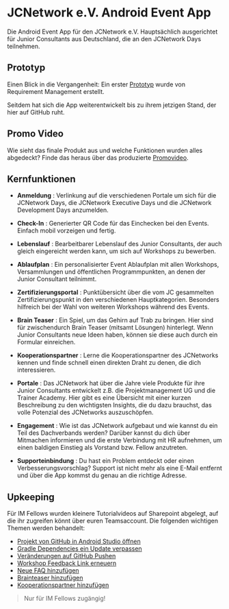 # JCNetwork e.V. Android Event App

Die Android Event App für den JCNetwork e.V. Hauptsächlich ausgerichtet für Junior Consultants aus Deutschland, die an den JCNetwork Days teilnehmen. 

## Prototyp

Einen Blick in die Vergangenheit: Ein erster [Prototyp](https://xd.adobe.com/view/b5bb5e3b-3ced-48f8-bce1-e7cb5a8128f9-e0e8/?fullscreen&hints=off) wurde von Requirement Management erstellt.

Seitdem hat sich die App weiterentwickelt bis zu ihrem jetzigen Stand, der hier auf GitHub ruht.

## Promo Video

Wie sieht das finale Produkt aus und welche Funktionen wurden alles abgedeckt? Finde das heraus über das produzierte [Promovideo](https://www.youtube.com/watch?v=0NPr6O-_Xf4).

## Kernfunktionen

- __Anmeldung__ : Verlinkung auf die verschiedenen Portale um sich für die JCNetwork Days, die JCNetwork Executive Days und die JCNetwork Development Days anzumelden.

- __Check-In__ : Generierter QR Code für das Einchecken bei den Events. Einfach mobil vorzeigen und fertig.

- __Lebenslauf__ : Bearbeitbarer Lebenslauf des Junior Consultants, der auch gleich eingereicht werden kann, um sich auf Workshops zu bewerben.

- __Ablaufplan__ : Ein personalisierter Event Ablaufplan mit allen Workshops, Versammlungen und öffentlichen Programmpunkten, an denen der Junior Consultant teilnimmt.

- __Zertifizierungsportal__ : Punktübersicht über die vom JC gesammelten Zertifizierungspunkt in den verschiedenen Hauptkategorien. Besonders hilfreich bei der Wahl von weiteren Workshops während des Events.

- __Brain Teaser__ : Ein Spiel, um das Gehirn auf Trab zu bringen. Hier sind für zwischendurch Brain Teaser (mitsamt Lösungen) hinterlegt. Wenn Junior Consultants neue Ideen haben, können sie diese auch durch ein Formular einreichen.

- __Kooperationspartner__ : Lerne die Kooperationspartner des JCNetworks kennen und finde schnell einen direkten Draht zu denen, die dich interessieren.

- __Portale__ : Das JCNetwork hat über die Jahre viele Produkte für ihre Junior Consultants entwickelt z.B. die Projektmanagement UG und die Trainer Academy. Hier gibt es eine Übersicht mit einer kurzen Beschreibung zu den wichtigsten Insights, die du dazu brauchst, das volle Potenzial des JCNetworks auszuschöpfen.

- __Engagement__ : Wie ist das JCNetwork aufgebaut und wie kannst du ein Teil des Dachverbands werden? Darüber kannst du dich über Mitmachen informieren und die erste Verbindung mit HR aufnehmen, um einen baldigen Einstieg als Vorstand bzw. Fellow anzutreten.

- __Supporteinbindung__ : Du hast ein Problem entdeckt oder einen Verbesserungsvorschlag? Support ist nicht mehr als eine E-Mail entfernt und über die App kommst du genau an die richtige Adresse.

## Upkeeping

Für IM Fellows wurden kleinere Tutorialvideos auf Sharepoint abgelegt, auf die ihr zugreifen könnt über euren Teamsaccount. Die folgenden wichtigen Themen werden behandelt:

- [Projekt von GitHub in Android Studio öffnen](https://jcnetwork.sharepoint.com/sites/IM721/Freigegebene%20Dokumente/General/215%20Android%20App/Helper_Videos/Open%20Project%20in%20Android%20Studio.mp4)
- [Gradle Dependencies ein Update verpassen](https://jcnetwork.sharepoint.com/sites/IM721/Freigegebene%20Dokumente/General/215%20Android%20App/Helper_Videos/Updating%20Gradle%20Dependencies.mp4)
- [Veränderungen auf GitHub Pushen](https://jcnetwork.sharepoint.com/sites/IM721/Freigegebene%20Dokumente/General/215%20Android%20App/Helper_Videos/Push%20Changes%20to%20GitHub.mp4)
- [Workshop Feedback Link erneuern](https://jcnetwork.sharepoint.com/sites/IM721/Freigegebene%20Dokumente/General/215%20Android%20App/Helper_Videos/Update%20Workshop%20Link.mp4)
- [Neue FAQ hinzufügen](https://jcnetwork.sharepoint.com/sites/IM721/Freigegebene%20Dokumente/General/215%20Android%20App/Helper_Videos/Add%20a%20FAQ.mp4)
- [Brainteaser hinzufügen](https://jcnetwork.sharepoint.com/sites/IM721/Freigegebene%20Dokumente/General/215%20Android%20App/Helper_Videos/Add%20Brainteaser%20from%20Form.mp4)
- [Kooperationspartner hinzufügen](https://jcnetwork.sharepoint.com/sites/IM721/Freigegebene%20Dokumente/General/215%20Android%20App/Helper_Videos/Add%20new%20Firm%20.mp4)


> Nur für IM Fellows zugängig!
